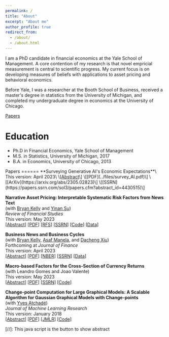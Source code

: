 ```yaml
---
permalink: /
title: "About"
excerpt: "About me"
author_profile: true
redirect_from: 
  - /about/
  - /about.html
---
```

I am a PhD candidate in financial economics at the Yale School of Management.  A core contention of my research is that novel empricial measurement is central to scientific progress.  My current focus is on developing measures of beliefs with applications to asset pricing and behavioral economics.

Before Yale, I was a researcher at the Booth School of Business, received a master's degree in statistics from the University of Michigan, and completed my undergraduate degree in economics at the University of Chicago.

<a href="Papers">Papers</a>

Education
======
* Ph.D in Financial Economics, Yale School of Management
* M.S. in Statistics, University of Michigan, 2017
* B.A. in Economics, University of Chicago, 2013

<div id="Papers"></div>
Papers
======
**Surveying Generative AI's Economic Expectations**\
   This version: April 2023\
  \[<a href="#/" onclick="visib('surveyAI')">Abstract</a>\] \[[PDF](../files/survey_AI.pdf)\] \[[ArXiv](https://arxiv.org/abs/2305.02823)\] \[[SSRN](https://papers.ssrn.com/sol3/papers.cfm?abstract_id=4430515)\]
<div id="surveyAI" style="display: none; text-align: justify; line-height: 1.2" >
I introduce a survey of economic expectations formed by querying a large language model (LLM)’s expectations of various financial and macroeconomic variables based on a sample of news articles from the Wall Street Journal between 1984 and 2021. I find the resulting expectations closely match existing surveys including the Survey of Professional Forecasters (SPF), the American Association of Individual Investors, and the Duke CFO Survey. Importantly, I document that LLM based expectations match many of the deviations from full-information rational expectations exhibited in these existing survey series. The LLM’s macroeconomic expectations exhibit under reaction commonly found in consensus SPF forecasts. Additionally, its return expectations are extrapolative, disconnected from objective measures of expected returns, and negatively correlated with future realized returns. Finally, using a sample of articles outside of the LLM’s training period I find that the correlation with existing survey measures persists – indicating these results do not reflect memorization but generalization on the part of the LLM. My results provide evidence for the potential of LLMs to help us better understand human beliefs and navigate possible models of nonrational expectations.
<br>
<IMG src="../files/survey_AI.png"  alt="survey_AI"/>
</div>


**Narrative Asset Pricing: Interpretable Systematic Risk Factors from News Text**\
   (with [Bryan Kelly](https://www.bryankellyacademic.org/) and [Yinan Su](https://www.suyinan.com/))\
   *Review of Financial Studies*\
   This version: May 2023\
   \[<a href="#/" onclick="visib('narrativeAP')">Abstract</a>\] \[[PDF](../files/narrative_AP.pdf)\] \[[RFS](https://doi.org/10.1093/rfs/hhad042)\] \[[SSRN](https://papers.ssrn.com/sol3/papers.cfm?abstract_id=3895277)\] \[[Code](https://github.com/lbybee/regipca)\] \[[Data](https://dataverse.harvard.edu/dataset.xhtml?persistentId=doi:10.7910/DVN/VIWCTK)\]
<div id="narrativeAP" style="display: none; text-align: justify; line-height: 1.2" >
We estimate a narrative factor pricing model from news text of The Wall Street Journal. Our empirical method integrates topic modeling (LDA), latent factor analysis (IPCA), and variable selection (group lasso). Narrative factors achieve higher out-of-sample Sharpe ratios and smaller pricing errors than standard characteristic-based factor models and predict future investment opportunities in a manner consistent with the ICAPM. We derive an interpretation of the estimated risk factors from narratives in the underlying article text.
<br>
<IMG src="../files/narrative_AP.png"  alt="narrative_AP"/>
</div>


**Business News and Business Cycles**\
   (with [Bryan Kelly](https://www.bryankellyacademic.org/), [Asaf Manela](https://asafmanela.github.io/), and [Dacheng Xiu](https://dachxiu.chicagobooth.edu/))\
   Forthcoming at *Journal of Finance*\
   This version: April 2023\
    \[<a href="#/" onclick="visib('BNBC')">Abstract</a>\]   \[[PDF](../files/BNBC.pdf)\] \[[NBER](https://www.nber.org/papers/w29344)\] \[[SSRN](https://papers.ssrn.com/sol3/papers.cfm?abstract_id=3446225)\] \[[Data](http://structureofnews.com/)\]
<div id="BNBC" style="display: none; text-align: justify; line-height: 1.2" >
We propose an approach to measuring the state of the economy via textual analysis of business news. From the full text of 800,000 Wall Street Journal articles for 1984–2017, we estimate a topic model that summarizes business news into interpretable topical themes and quantifies the proportion of news attention allocated to each theme over time. News attention closely tracks a wide range of economic activities and explains 25% of aggregate stock market returns. A text-augmented VAR demonstrates the large incremental role of news text in modeling macroeconomic dynamics. We use this model to retrieve the narratives that underlie business cycle fluctuations.
<br>
<IMG src="../files/BNBC.png"  alt="BNBC"/>
</div>


**Macro-based Factors for the Cross-Section of Currency Returns**\
    (with Leandro Gomes and Joao Valente)\
    This version: May 2023\
      \[<a href="#/" onclick="visib('mIPCA')">Abstract</a>\] \[[PDF](../files/mIPCA.pdf)\] \[[SSRN](https://papers.ssrn.com/sol3/papers.cfm?abstract_id=4400205)\] \[[Code](https://github.com/bkelly-lab/ipca)\]
<div id="mIPCA" style="display: none; text-align: justify; line-height: 1.2" >
We use macroeconomic characteristics and exposures to Carry and Dollar as instruments to estimate a latent factor model with time-varying betas with the instrumented principal components analysis (IPCA) method by Kelly et al. (2020). On a pure out-of-sample basis, this model can explain up to 78% of cross-sectional variation of a Global panel of currencies excess returns, compared to only 27.9% for Dollar and Carry and 51% for a static PCA model. The latent factor and time-varying exposures are directly linked to macroeconomic fundamentals. The most relevant are exports exposures to commodities and US trade, credit over GDP, and interest rate differentials. This model, therefore, sheds light on how to incorporate macroeconomic fundamentals to explain time-series and cross-section.
<br>
<IMG src="../files/mIPCA.png"  alt="mIPCA"/>
</div>


**Change-point Computation for Large Graphical Models: A Scalable Algorithm for Gaussian Graphical Models with Change-points**\
    (with [Yves Atchadé](https://math.bu.edu/people/atchade/))\
    *Journal of Machine Learning Research*\
    This version: January 2018\
      \[<a href="#/" onclick="visib('GCP')">Abstract</a>\] \[[PDF](../files/GCP.pdf)\] \[[JMLR](https://www.jmlr.org/papers/volume19/17-218/17-218.pdf)\] \[[Code](https://cran.r-project.org/web/packages/changepointsHD/index.html)\]
<div id="GCP" style="display: none; text-align: justify; line-height: 1.2" >
Graphical models with change-points are computationally challenging to fit, particularly in cases where the number of observation points and the number of nodes in the graph are large. Focusing on Gaussian graphical models, we introduce an approximate majorize- minimize (MM) algorithm that can be useful for computing change-points in large graphical models. The proposed algorithm is an order of magnitude faster than a brute force search. Under some regularity conditions on the data generating process, we show that with high probability, the algorithm converges to a value that is within statistical error of the true change-point. A fast implementation of the algorithm using Markov Chain Monte Carlo is also introduced. The performances of the proposed algorithms are evaluated on synthetic data sets and the algorithm is also used to analyze structural changes in the S&P 500 over the period 2000-2016.
<br>
<IMG src="../files/GCP.png"  alt="GCP"/>
</div>

[//]: This java script is the button to show abstract
<script>
 function visib(id) {
  var x = document.getElementById(id);
  if (x.style.display === "block") {
    x.style.display = "none";
  } else {
    x.style.display = "block";
  }
}
</script>
